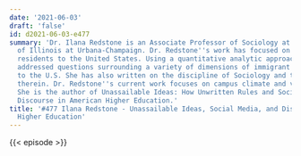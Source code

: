```yaml
---
date: '2021-06-03'
draft: 'false'
id: d2021-06-03-e477
summary: 'Dr. Ilana Redstone is an Associate Professor of Sociology at the University
  of Illinois at Urbana-Champaign. Dr. Redstone''s work has focused on legal permanent
  residents to the United States. Using a quantitative analytic approach, she has
  addressed questions surrounding a variety of dimensions of immigrant adaptation
  to the U.S. She has also written on the discipline of Sociology and the divisions
  therein. Dr. Redstone''s current work focuses on campus climate and viewpoint diversity.
  She is the author of Unassailable Ideas: How Unwritten Rules and Social Media Shape
  Discourse in American Higher Education.'
title: '#477 Ilana Redstone - Unassailable Ideas, Social Media, and Discourse in American
  Higher Education'
---
```

{{< episode >}}
